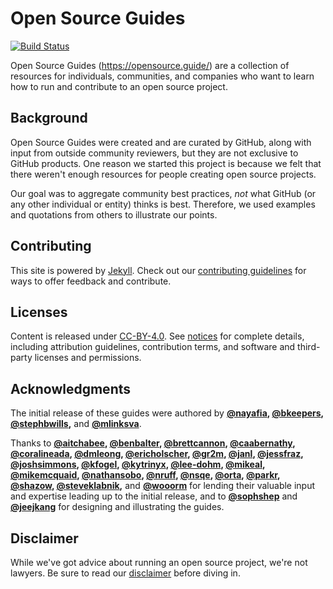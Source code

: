 # Open Source Guides

[![Build Status](https://github.com/github/opensource.guide/workflows/GitHub%20Actions%20CI/badge.svg)](https://github.com/github/opensource.guide/actions)

Open Source Guides (https://opensource.guide/) are a collection of resources for individuals, communities, and companies who want to learn how to run and contribute to an open source project.

## Background
Open Source Guides were created and are curated by GitHub, along with input from outside community reviewers, but they are not exclusive to GitHub products. One reason we started this project is because we felt that there weren't enough resources for people creating open source projects.

Our goal was to aggregate community best practices, *not* what GitHub (or any other individual or entity) thinks is best. Therefore, we used examples and quotations from others to illustrate our points.

## Contributing

This site is powered by [Jekyll](https://jekyllrb.com/). Check out our [contributing guidelines](/CONTRIBUTING.md) for ways to offer feedback and contribute.

## Licenses

Content is released under [CC-BY-4.0](https://creativecommons.org/licenses/by/4.0/). See [notices](notices.md) for complete details, including attribution guidelines, contribution terms, and software and third-party licenses and permissions.

## Acknowledgments

The initial release of these guides were authored by **[@nayafia][1], [@bkeepers][2], [@stephbwills][3],** and **[@mlinksva][4]**.

Thanks to **[@aitchabee][5], [@benbalter][6], [@brettcannon][7], [@caabernathy][8], [@coralineada][9], [@dmleong][10], [@ericholscher][11], [@gr2m][12], [@janl][13], [@jessfraz][14], [@joshsimmons][15], [@kfogel][16], [@kytrinyx][17], [@lee-dohm][18], [@mikeal][19], [@mikemcquaid][20], [@nathansobo][21], [@nruff][22], [@nsqe][23], [@orta][24], [@parkr][25], [@shazow][26], [@steveklabnik][27],** and **[@wooorm][28]** for lending their valuable input and expertise leading up to the initial release, and to **[@sophshep][29]** and **[@jeejkang][30]** for designing and illustrating the guides.

## Disclaimer
While we've got advice about running an open source project, we're not lawyers. Be sure to read our [disclaimer](notices.md#legal-disclaimer) before diving in.

[1]:https://github.com/nayafia
[2]:https://github.com/bkeepers
[3]:https://github.com/stephbwills
[4]:https://github.com/mlinksva
[5]:https://github.com/aitchabee
[6]:https://github.com/benbalter
[7]:https://github.com/brettcannon
[8]:https://github.com/caabernathy
[9]:https://github.com/CoralineAda
[10]:https://github.com/dmleong
[11]:https://github.com/ericholscher
[12]:https://github.com/gr2m
[13]:https://github.com/janl
[14]:https://github.com/jessfraz
[15]:https://github.com/joshsimmons
[16]:https://github.com/kfogel
[17]:https://github.com/kytrinyx
[18]:https://github.com/lee-dohm
[19]:https://github.com/mikeal
[20]:https://github.com/MikeMcQuaid
[21]:https://github.com/nathansobo
[22]:https://github.com/nruff
[23]:https://github.com/nsqe
[24]:https://github.com/orta
[25]:https://github.com/parkr
[26]:https://github.com/shazow
[27]:https://github.com/steveklabnik
[28]:https://github.com/wooorm
[29]:https://github.com/sophshep
[30]:https://github.com/jeejkang
[31]:https://github.com/sbhmrj
